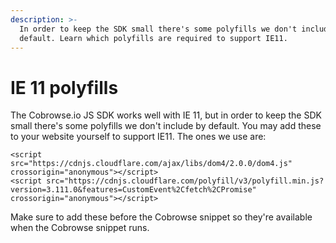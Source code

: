 ```yaml
---
description: >-
  In order to keep the SDK small there's some polyfills we don't include by
  default. Learn which polyfills are required to support IE11.
---
```


# IE 11 polyfills

The Cobrowse.io JS SDK works well with IE 11, but in order to keep the SDK small there's some polyfills we don't include by default. You may add these to your website yourself to support IE11. The ones we use are:

```markup
<script src="https://cdnjs.cloudflare.com/ajax/libs/dom4/2.0.0/dom4.js" crossorigin="anonymous"></script>
<script src="https://cdnjs.cloudflare.com/polyfill/v3/polyfill.min.js?version=3.111.0&features=CustomEvent%2Cfetch%2CPromise" crossorigin="anonymous"></script>
```

Make sure to add these before the Cobrowse snippet so they're available when the Cobrowse snippet runs.
